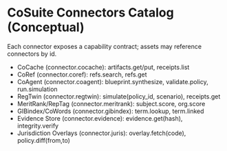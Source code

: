 # CoSuite Connectors Catalog (Conceptual)

Each connector exposes a capability contract; assets may reference connectors by id.

- CoCache (connector.cocache): artifacts.get/put, receipts.list
- CoRef (connector.coref): refs.search, refs.get
- CoAgent (connector.coagent): blueprint.synthesize, validate.policy, run.simulation
- RegTwin (connector.regtwin): simulate(policy_id, scenario), receipts.get
- MeritRank/RepTag (connector.meritrank): subject.score, org.score
- GIBindex/CoWords (connector.gibindex): term.lookup, term.linked
- Evidence Store (connector.evidence): evidence.get(hash), integrity.verify
- Jurisdiction Overlays (connector.juris): overlay.fetch(code), policy.diff(from,to)
